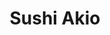 ---
layout: place
title: "Sushi Akio"
permalink: /new-york/forest-hills/sushi-akio.html
stateAbbr: NY
stateName: New York
cityName: Forest Hills
seo:
  name: "Sushi Akio"
  type: Restaurant
  links: null
description: "Sushi Akio serves delicious sushi in Forest Hills, New York. Try fresh Japanese dishes for a great dining experience. "
place_id: ChIJOzH3vDxewokRQfBYytjeUIc
photos:
  - name: >-
      places/ChIJOzH3vDxewokRQfBYytjeUIc/photos/AeeoHcKbIS-mM-oAus4qiM4ytql53jnxb2TyMWbF9N3eOgAlRRkRzYOxu9lZ0Q3-s_6uV4N-FWLJFoTwX78cj7HydKgfPezB-GRWO-JPXQp3xK9SnTmqpusBnog4SYKZt1DvGh4AZ0fKUWheIoDeJGL7HmS34i-Hud2X4xX5o8QD4stTBQSFVBDDh1ZfnswpfM3uiNVeKvgo8Gg5dUwQjhTKAMChbwFkKq-fR1SwD4Sq_FKt9odRT_DVz8_7fg6HniMx3MR4pY7nINKTgfO7W782lNJ4DSjo9fdu9r6zs5ZgIS4QfgXvTcXW0Sr82iSBUt1HSX2gAMlN8fjHEliUpWroDCPv3pRCdFcDCRmxhlcfl8h4ke6fbd_oHkmqrdx2uYQcvqefjpriJOP3pJB62zQyPE06PwN2_eEyINpQFRMWzxqt2A
    widthPx: 3024
    heightPx: 4032
    authorAttributions:
      - displayName: wen wen
        uri: https://maps.google.com/maps/contrib/101234478326324835670
        photoUri: >-
          https://lh3.googleusercontent.com/a-/ALV-UjVS99Q26hilc4NX2o0zNYlLD9gSjSDMyGV5_sTPY3R3yAuIp9YH=s100-p-k-no-mo
    flagContentUri: >-
      https://www.google.com/local/imagery/report/?cb_client=maps_api_places.places_api&image_key=!1e10!2sCIHM0ogKEICAgICZu_iAHQ&hl=en-US
    googleMapsUri: >-
      https://www.google.com/maps/place//data=!3m4!1e2!3m2!1sCIHM0ogKEICAgICZu_iAHQ!2e10!4m2!3m1!1s0x89c25e3cbcf7313b:0x8750ded8ca58f041
  - name: >-
      places/ChIJOzH3vDxewokRQfBYytjeUIc/photos/AeeoHcJKRRxWX1xnjxnsbKhwrvlmmDTZ806lhDzcheyPL6Vy3yb4htf9GixvgF1Pp59KFMe3A4OtHc4FqWGiVghbeMOWlOUiM5PcDhOMte84pneCEzHMfVgXUC9_uLrMAZDHQxFXeSIqudjJImiJzPrKWlIl_bloh6OtZbHlp2GmgavcyMBtwOcbx4k13ZMdBm2WlNdbD5eboIXBmvKcdpSHqdhaoxgZpQS-TFjQZuzV0rd2YCgb7FzN-1D5r_UBmnypQcpG2RZVoU1hxNj_hPrsbIHhGJcTeEI9_zVCjZfBd-yvePxeDxFqQh4hhGXNN9MVXzwjyKcW_HnQE5h-5KjQ5LPWjHL9QWPYjgbys5dPIUu6V3I0asv_iIw9ata4Z7UW7Q7TjiyNxc5r5UPDrBdl4LcKACyF_9z2z4XpLuEgFtp66g
    widthPx: 4032
    heightPx: 1960
    authorAttributions:
      - displayName: Tom
        uri: https://maps.google.com/maps/contrib/117321853424964169981
        photoUri: >-
          https://lh3.googleusercontent.com/a-/ALV-UjUuHpUdQV9ra4gpTuCpR8--LZfmEf-5VP3SgZl-xXnFg384oPnNZg=s100-p-k-no-mo
    flagContentUri: >-
      https://www.google.com/local/imagery/report/?cb_client=maps_api_places.places_api&image_key=!1e10!2sCIHM0ogKEICAgIDEnIrXbg&hl=en-US
    googleMapsUri: >-
      https://www.google.com/maps/place//data=!3m4!1e2!3m2!1sCIHM0ogKEICAgIDEnIrXbg!2e10!4m2!3m1!1s0x89c25e3cbcf7313b:0x8750ded8ca58f041
  - name: >-
      places/ChIJOzH3vDxewokRQfBYytjeUIc/photos/AeeoHcIFFE0F0p8VB02AARmFyFGXS3inZ-EATjzZfKGkMWc_8qVfX0qMe7h45S24hUfbX1pwJ6vV4ifhP4J-j0-n0zbuMUD0a48XvpwAmtYJIpSUFMyasvrY9_xhxmSjxfi8PjredjTAAMBosuUt4YsPv_AGG1jJtwcA1V4b1zx2iIezzf9mVRXgorLfbDcsyKH1KfPn1G_jI7AYzklEwG_pF3q5Ql-PZnHfcdxX1q-z4V28btBVolvu1Dc3hZKCCeiDeVoTnftMuEXtVErRda3R3cgLZo_XKP8PNce06Yx2Gc78nUtS1w2wrC7boflMLrBOMt_QlI_0I3flYVOXgF9dGB1wf_8lBDSH6tLl-cjpaMxmQgvLZ7tOB4txBIhlKYfWrRWSI91BA_Orxp_0sIrqqeb7Txo_9Q23TYD046GIh0ECZznX
    widthPx: 4032
    heightPx: 2268
    authorAttributions:
      - displayName: Michael Cheng
        uri: https://maps.google.com/maps/contrib/100267348572494015328
        photoUri: >-
          https://lh3.googleusercontent.com/a-/ALV-UjXQ_TNXchchYkE0Orfw_EtC2Jd2yZdOAh4HFxkJQNa22HGwKqFnhg=s100-p-k-no-mo
    flagContentUri: >-
      https://www.google.com/local/imagery/report/?cb_client=maps_api_places.places_api&image_key=!1e10!2sCIHM0ogKEICAgICD9KTxsAE&hl=en-US
    googleMapsUri: >-
      https://www.google.com/maps/place//data=!3m4!1e2!3m2!1sCIHM0ogKEICAgICD9KTxsAE!2e10!4m2!3m1!1s0x89c25e3cbcf7313b:0x8750ded8ca58f041
  - name: >-
      places/ChIJOzH3vDxewokRQfBYytjeUIc/photos/AeeoHcJUPG6Ua6-bDJNRsvlXzK6gLapCCkweuEWRUvIZ1dDntC4P7M6vYWQziOYL17aFb1KlEJtsbYz_Ku8fmOUKYWX41fQ6eTcowkrPAloJ_Rzu0qyp5kTgLcBxfosX02jQLjPR66vFtAAnE329RM2Dton8HuZBMSLo8J2nNAVYCWvYthrF6rKVyaqNE1NXZMvk6Gap_RNCaUbcEvigIgoLOZ_PvWF1L8pZcJLsmyivh0Ebpw6TfpalIJG4TcPv97THfsR3JsKCnkfj6yh8zkLHsAJA8cvLhoXHyerjgztV-fgUkJn5r3l-auNpp58ob_y-SnxkBu_RSwu35eeItg27-ka7QKCoeVaLICByqzb0rOsxUCdxC1E9I8CjXf8p7wrp_MVqkBU66iJLcJ54o3GRnnephcp03PeHlqkKK6V6y0e3qBeE
    widthPx: 4800
    heightPx: 2700
    authorAttributions:
      - displayName: Daniel H
        uri: https://maps.google.com/maps/contrib/104671539420382495697
        photoUri: >-
          https://lh3.googleusercontent.com/a/ACg8ocI9Z5yMCNVvB8N8wjYkVry_kCWO8RwCyNZ8vybYoReNrwb_Qg=s100-p-k-no-mo
    flagContentUri: >-
      https://www.google.com/local/imagery/report/?cb_client=maps_api_places.places_api&image_key=!1e10!2sCIHM0ogKEICAgIC4suex9AE&hl=en-US
    googleMapsUri: >-
      https://www.google.com/maps/place//data=!3m4!1e2!3m2!1sCIHM0ogKEICAgIC4suex9AE!2e10!4m2!3m1!1s0x89c25e3cbcf7313b:0x8750ded8ca58f041
  - name: >-
      places/ChIJOzH3vDxewokRQfBYytjeUIc/photos/AeeoHcLcM8NJnUCL1Dvphw98vUUCYYK-IppAeFx2wVQ7c2BbDUAhCeXSEEngUbRBm6UjMKSbpryjKlX3ixRyL_WPrs6uWyogGUZFMrnotKbLi9mgO-ydqwbJ732mP4Wy8ADu68wtncJle4n_bRWz_wxtSxxtRuxzupU9nawevHMPY2HroOcj22PCJPSlvo4kmofE-6qx0Boofr7H68EVcTk99rAmUpqaaDOt2v7-Sd3_3hCHiWloGshtL2DsbC_5k2olxqHDxlhbPHKH0mhZj15S5NZSRVxrA7Vxt0T5Hemt3p6uCkz3OlBy2AtTLoSeyeBuH56raiRDP4G_pH-GajYI50304CLKpBGE29GgonQleytuJaKI_FhMWtMvV5tqtFsD69g71c9_7PbRI5kgmanIQ4hrdhbb6pTsax35OSoNZ9k
    widthPx: 1040
    heightPx: 1232
    authorAttributions:
      - displayName: Lily Valencia
        uri: https://maps.google.com/maps/contrib/109929672743839195667
        photoUri: >-
          https://lh3.googleusercontent.com/a/ACg8ocL0M1VMgO3b-BAzfzlF1nH1MfDQOD8xE_1EgeNDEArcAmUFZg=s100-p-k-no-mo
    flagContentUri: >-
      https://www.google.com/local/imagery/report/?cb_client=maps_api_places.places_api&image_key=!1e10!2sCIHM0ogKEICAgIDf8JKuXg&hl=en-US
    googleMapsUri: >-
      https://www.google.com/maps/place//data=!3m4!1e2!3m2!1sCIHM0ogKEICAgIDf8JKuXg!2e10!4m2!3m1!1s0x89c25e3cbcf7313b:0x8750ded8ca58f041
  - name: >-
      places/ChIJOzH3vDxewokRQfBYytjeUIc/photos/AeeoHcIWFNW4sfFK6uX_gxkJw3H2nM-6IWW4tkRWVUTNV24KLzjWfPdQOtxs8nPonYWknuB69Z7SU5KG5XrktMM-S6_dzLHkXmNlIHj9uccdHyTkJbBtKRKmXdL9qVqfQrhcna4DMzjM0eUfhGzEo1zuZCRO4uXkQ1rguWTPl3SG5n6Am2a_6s3JfYY1bCRz6qqKBaartvyC4corGQB25qCPDYTTDxYtKqLuHw9fJBnddHPMxwhAJ42eaCZkX830_p5KCm2jJHaVdV6P7SrBAOc47sWwcUXT0uAQsHM2y6z7y61SO9R9xklg0PN2t7WFn4_U7mMA15KRwaCW4p3iJcuXMCsTPpsDMIBwKQE_6_2pAuM5PJiEtSGT_-m4G2ruYmnzNFBvMcVjspLl9yahOU0eyDX7EUp0PnG-C8Y60AKLG2kUM8bU
    widthPx: 3024
    heightPx: 4032
    authorAttributions:
      - displayName: scott osman
        uri: https://maps.google.com/maps/contrib/109065879591715292334
        photoUri: >-
          https://lh3.googleusercontent.com/a-/ALV-UjXF73u0yKjipx0PVAV5PpvbvhMcS36f4dufu_4GttqwXiLZb2V8eA=s100-p-k-no-mo
    flagContentUri: >-
      https://www.google.com/local/imagery/report/?cb_client=maps_api_places.places_api&image_key=!1e10!2sCIHM0ogKEICAgICOtPeCxAE&hl=en-US
    googleMapsUri: >-
      https://www.google.com/maps/place//data=!3m4!1e2!3m2!1sCIHM0ogKEICAgICOtPeCxAE!2e10!4m2!3m1!1s0x89c25e3cbcf7313b:0x8750ded8ca58f041
  - name: >-
      places/ChIJOzH3vDxewokRQfBYytjeUIc/photos/AeeoHcLxanWfrVIEQzuzanAlm5A9MAkh1GC3Q2cTaa7MzqOlvHSEx4Nz-2CJxKlG4VCF4X8SI3XK2cfwYif9asxRhvuxuTBe3PHjC3_3TPPb-sgHX4B1W9rvTNRGwZ8clKmdQZRFcXINxCEz8tDfnkEwKhkI34r3hyF4JXYKLTLuPiDuqs04YcTrvsozF2RI26O65_fuEPL7BjvMxvD_f9Xm0HbhJnZhFucmM9HNIaUlQo8xFfjjMYG7PDY9EwGSlLt5B6RyrLvy63gT2nehgsA5jkpcwi1uXXbKjsQ89BZmPbkgL3N_s2eCPyFeXQvz5Dik5LEG5AmPXlVvAarsv_p5VpUmlIHVnoGhZhGNPIP29LbbR_6xMNjy5oXD02P8aWpSQq0nRPUilX1heBQfXdTiT1oX6reNhxMkgzbGsK6lCPkKxA
    widthPx: 4752
    heightPx: 3168
    authorAttributions:
      - displayName: wen wen
        uri: https://maps.google.com/maps/contrib/101234478326324835670
        photoUri: >-
          https://lh3.googleusercontent.com/a-/ALV-UjVS99Q26hilc4NX2o0zNYlLD9gSjSDMyGV5_sTPY3R3yAuIp9YH=s100-p-k-no-mo
    flagContentUri: >-
      https://www.google.com/local/imagery/report/?cb_client=maps_api_places.places_api&image_key=!1e10!2sCIHM0ogKEICAgICZ-9TsKw&hl=en-US
    googleMapsUri: >-
      https://www.google.com/maps/place//data=!3m4!1e2!3m2!1sCIHM0ogKEICAgICZ-9TsKw!2e10!4m2!3m1!1s0x89c25e3cbcf7313b:0x8750ded8ca58f041
  - name: >-
      places/ChIJOzH3vDxewokRQfBYytjeUIc/photos/AeeoHcJ4QUiIIBQyBHuRntrm33lQkzyXQ4zZLpSfqbXNw8zpBLU8cTCRbh7dtOHu8AalQ30UCdNLQ7K_YmZo68PDH1c2-u6zgAgLDEMRLPzBwFpypSqqDHAUeJQlsI9u8UBlLDB5WA6uHizIxezSPV-_7HKWJ45Dn_0btOwPMYQiHdvtJdYG0hf5mS5qZnm0P3Dyk-OkF75K7TnNKjywC9K7x62qxzWH_GQrO8AvbUtnJEs8-30XP0UOFFFhLmv2N56na_HnB2xSm9alXQSkBcgpRbERHzokL2TY9cT3z-yYGW0JRThp3asVns5PgfDQX95zqmrr7EkJJmU6rRNY9pCRFioj8qf_gCO3mFkIfEBcTJpr0PqtB-tzxe1HVoyZ7WRsciP2fA_9ad-Suu6TqaoR-7p5Iqf29TSPk6vG0Q2TFzEphg
    widthPx: 3024
    heightPx: 4032
    authorAttributions:
      - displayName: R3ZA NOORI
        uri: https://maps.google.com/maps/contrib/108092355372386494132
        photoUri: >-
          https://lh3.googleusercontent.com/a-/ALV-UjVKbeIboEmYo6Cdae37gp2RM0pwoD0vKb28lVTLD63dKqgdWP3g=s100-p-k-no-mo
    flagContentUri: >-
      https://www.google.com/local/imagery/report/?cb_client=maps_api_places.places_api&image_key=!1e10!2sCIHM0ogKEICAgICEz7b3ag&hl=en-US
    googleMapsUri: >-
      https://www.google.com/maps/place//data=!3m4!1e2!3m2!1sCIHM0ogKEICAgICEz7b3ag!2e10!4m2!3m1!1s0x89c25e3cbcf7313b:0x8750ded8ca58f041
  - name: >-
      places/ChIJOzH3vDxewokRQfBYytjeUIc/photos/AeeoHcJ2AUK_g4Jy_smrRSS9emAVVHbYfXwW3Cgs922KhJhEWiYlB9m0ADquT51WO4TU7_fQeUnsMVdMB-MlkySBChqnYKSD_5uygKhBEsiRye5k38EnNmhcZ8Y6EN0OnEPzcrKiDOEUNZWWWqa9Oo-gsusP7tj5aUsk9TtxkXHLqejdsWTMondkmUNKo7yKVBIFEPV9Kq62rpPB7F2fJVFpeygPka7bidtTutkbZsSPaTxiU4HtgCA7akKL6vnR5zpJoKXfDNww9XW_8jZeMz1em8mYWuOLbmPT809OhK_j1x7HxYl94wgP8-FlqXrORZ-bNDYWFNpyCiiG8NXBEUci_jYUnSxTmAUxfg-s2MQyJWVjtaXjK0CKrV2nTowMOAoQyhOqXF7ZCxjwJ0oZmu1a9wdFA5feebftMFy8BYkMFlpksACZ
    widthPx: 1920
    heightPx: 1080
    authorAttributions:
      - displayName: oscar eduardo romero molina
        uri: https://maps.google.com/maps/contrib/100760139194675030516
        photoUri: >-
          https://lh3.googleusercontent.com/a-/ALV-UjW2ABZMwfg9mNswdIqg8I8AYnzJkz-jvWh70U_3oh6m5rP84sdAPg=s100-p-k-no-mo
    flagContentUri: >-
      https://www.google.com/local/imagery/report/?cb_client=maps_api_places.places_api&image_key=!1e10!2sCIHM0ogKEICAgICZr4PhhAE&hl=en-US
    googleMapsUri: >-
      https://www.google.com/maps/place//data=!3m4!1e2!3m2!1sCIHM0ogKEICAgICZr4PhhAE!2e10!4m2!3m1!1s0x89c25e3cbcf7313b:0x8750ded8ca58f041
  - name: >-
      places/ChIJOzH3vDxewokRQfBYytjeUIc/photos/AeeoHcI4fJS40WDcdLFaNZS0YHxZzVEfZIIbOdxa77Y6U3fwSsByKzhXIUKWZn8EyoGV6AoAWzMr3DeJcz_yrZBOE_0rUKsNdsy-dhPXxEGbqqpo3nladRBhhqR3Q29KVZo2CGhjmC4sg-Ts3jkIlnGsV6MI-9A1kKStxQtYt-IVv7xyu-a89U2fPN5BCFdSI-RQGIJeTz6KudJijtxcI99I6eqOLdiyxV-wqegpcEC_f_Mp76x3Si0AZgFHT9lsxziOSvrAK9Cq7Zdl69ND07OW0ffwSM_d-dXH8PqTqWRr1nAIRFakeJF17hOViHJkUE_ZQSiSFB-L0r4P28uzir7fBdB9nehFKtNz_uaiNzAWcdqCRo7w4M6vbzx9pef93ZmNX-N4VlBvdgF93OgNn0ARdmspjWBp9JLmmHBqPzyRRrS9pw
    widthPx: 3024
    heightPx: 4032
    authorAttributions:
      - displayName: Christina Johnson (Christina Louie)
        uri: https://maps.google.com/maps/contrib/116778004829013640770
        photoUri: >-
          https://lh3.googleusercontent.com/a/ACg8ocJlaIfw-9_0Lu7klHgqN4e6LNKoN7sf33OjsbPEX7ZQz5hSRA=s100-p-k-no-mo
    flagContentUri: >-
      https://www.google.com/local/imagery/report/?cb_client=maps_api_places.places_api&image_key=!1e10!2sCIHM0ogKEICAgICRo7a0OA&hl=en-US
    googleMapsUri: >-
      https://www.google.com/maps/place//data=!3m4!1e2!3m2!1sCIHM0ogKEICAgICRo7a0OA!2e10!4m2!3m1!1s0x89c25e3cbcf7313b:0x8750ded8ca58f041
address: 71-45 Yellowstone Blvd, Forest Hills, NY 11375, USA
street: 71-45 Yellowstone Blvd
city: Forest Hills
state: NY
zip: '11375'
country: USA
neighborhood: Forest Hills
latitude: '40.721267'
longitude: '-73.854847'
accessibility_options:
  wheelchairAccessibleParking: false
  wheelchairAccessibleRestroom: true
business_status: OPERATIONAL
name: Sushi Akio
google_maps_links:
  directionsUri: >-
    https://www.google.com/maps/dir//''/data=!4m7!4m6!1m1!4e2!1m2!1m1!1s0x89c25e3cbcf7313b:0x8750ded8ca58f041!3e0
  placeUri: https://maps.google.com/?cid=9750538215946252353
  writeAReviewUri: >-
    https://www.google.com/maps/place//data=!4m3!3m2!1s0x89c25e3cbcf7313b:0x8750ded8ca58f041!12e1
  reviewsUri: >-
    https://www.google.com/maps/place//data=!4m4!3m3!1s0x89c25e3cbcf7313b:0x8750ded8ca58f041!9m1!1b1
  photosUri: >-
    https://www.google.com/maps/place//data=!4m3!3m2!1s0x89c25e3cbcf7313b:0x8750ded8ca58f041!10e5
primary_type: Sushi Restaurant
opening_hours:
  regular: null
  current: null
secondary_opening_hours:
  regular:
    weekdayDescriptions: null
    type: null
  current:
    weekdayDescriptions: null
    type: null
phone: null
price_level: null
price_range: null
rating: null
rating_count: 0
website: null
reviews: null
parking_options: null
payment_options: null
allow_dogs: null
curbside_pickup: null
delivery: null
dine_in: null
good_for_children: null
good_for_groups: null
good_for_sports: null
live_music: null
menu_for_children: null
outdoor_seating: null
reservable: null
restroom: null
serves_beer: null
serves_breakfast: null
serves_brunch: null
serves_cocktails: null
serves_coffee: null
serves_dinner: null
serves_dessert: null
serves_lunch: null
serves_vegetarian_food: null
serves_wine: null
takeout: null
summary: null

---